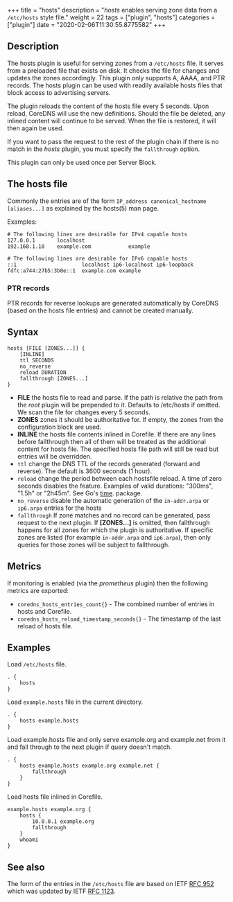 +++
title = "hosts"
description = "*hosts* enables serving zone data from a `/etc/hosts` style file."
weight = 22
tags = ["plugin", "hosts"]
categories = ["plugin"]
date = "2020-02-06T11:30:55.8775582"
+++

## Description

The hosts plugin is useful for serving zones from a `/etc/hosts` file. It serves from a preloaded
file that exists on disk. It checks the file for changes and updates the zones accordingly. This
plugin only supports A, AAAA, and PTR records. The hosts plugin can be used with readily
available hosts files that block access to advertising servers.

The plugin reloads the content of the hosts file every 5 seconds. Upon reload, CoreDNS will use the
new definitions. Should the file be deleted, any inlined content will continue to be served. When
the file is restored, it will then again be used.

If you want to pass the request to the rest of the plugin chain if there is no match in the *hosts*
plugin, you must specify the `fallthrough` option.

This plugin can only be used once per Server Block.

## The hosts file

Commonly the entries are of the form `IP_address canonical_hostname [aliases...]` as explained by
the hosts(5) man page.

Examples:

~~~
# The following lines are desirable for IPv4 capable hosts
127.0.0.1       localhost
192.168.1.10    example.com            example

# The following lines are desirable for IPv6 capable hosts
::1                     localhost ip6-localhost ip6-loopback
fdfc:a744:27b5:3b0e::1  example.com example
~~~

### PTR records

PTR records for reverse lookups are generated automatically by CoreDNS (based on the hosts file
entries) and cannot be created manually.

## Syntax

~~~
hosts [FILE [ZONES...]] {
    [INLINE]
    ttl SECONDS
    no_reverse
    reload DURATION
    fallthrough [ZONES...]
}
~~~

* **FILE** the hosts file to read and parse. If the path is relative the path from the *root*
  plugin will be prepended to it. Defaults to /etc/hosts if omitted. We scan the file for changes
  every 5 seconds.
* **ZONES** zones it should be authoritative for. If empty, the zones from the configuration block
   are used.
* **INLINE** the hosts file contents inlined in Corefile. If there are any lines before fallthrough
   then all of them will be treated as the additional content for hosts file. The specified hosts
   file path will still be read but entries will be overridden.
* `ttl` change the DNS TTL of the records generated (forward and reverse). The default is 3600 seconds (1 hour).
* `reload` change the period between each hostsfile reload. A time of zero seconds disables the
  feature. Examples of valid durations: "300ms", "1.5h" or "2h45m". See Go's
  [time](https://godoc.org/time). package.
* `no_reverse` disable the automatic generation of the `in-addr.arpa` or `ip6.arpa` entries for the hosts
* `fallthrough` If zone matches and no record can be generated, pass request to the next plugin.
  If **[ZONES...]** is omitted, then fallthrough happens for all zones for which the plugin
  is authoritative. If specific zones are listed (for example `in-addr.arpa` and `ip6.arpa`), then only
  queries for those zones will be subject to fallthrough.

## Metrics

If monitoring is enabled (via the *prometheus* plugin) then the following metrics are exported:

- `coredns_hosts_entries_count{}` - The combined number of entries in hosts and Corefile.
- `coredns_hosts_reload_timestamp_seconds{}` - The timestamp of the last reload of hosts file.

## Examples

Load `/etc/hosts` file.

~~~ corefile
. {
    hosts
}
~~~

Load `example.hosts` file in the current directory.

~~~
. {
    hosts example.hosts
}
~~~

Load example.hosts file and only serve example.org and example.net from it and fall through to the
next plugin if query doesn't match.

~~~
. {
    hosts example.hosts example.org example.net {
        fallthrough
    }
}
~~~

Load hosts file inlined in Corefile.

~~~
example.hosts example.org {
    hosts {
        10.0.0.1 example.org
        fallthrough
    }
    whoami
}
~~~

## See also

The form of the entries in the `/etc/hosts` file are based on IETF [RFC 952](https://tools.ietf.org/html/rfc952) which was updated by IETF [RFC 1123](https://tools.ietf.org/html/rfc1123).
